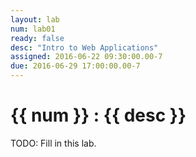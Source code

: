 ```yaml
---
layout: lab
num: lab01
ready: false
desc: "Intro to Web Applications"
assigned: 2016-06-22 09:30:00.00-7
due: 2016-06-29 17:00:00.00-7
---
```


# {{ num }} : {{ desc }}

TODO: Fill in this lab.

